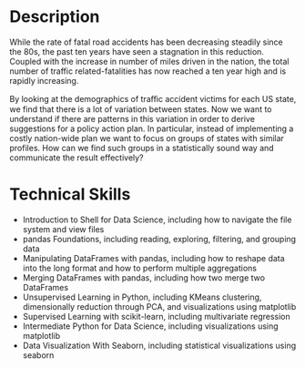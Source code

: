 # Description
While the rate of fatal road accidents has been decreasing steadily since the 80s, the past ten years have seen a stagnation in this reduction. Coupled with the increase in number of miles driven in the nation, the total number of traffic related-fatalities has now reached a ten year high and is rapidly increasing.

By looking at the demographics of traﬃc accident victims for each US state, we find that there is a lot of variation between states. Now we want to understand if there are patterns in this variation in order to derive suggestions for a policy action plan. In particular, instead of implementing a costly nation-wide plan we want to focus on groups of states with similar profiles. How can we find such groups in a statistically sound way and communicate the result effectively?

# Technical Skills
* Introduction to Shell for Data Science, including how to navigate the file system and view files
* pandas Foundations, including reading, exploring, filtering, and grouping data
* Manipulating DataFrames with pandas, including how to reshape data into the long format and how to perform multiple aggregations
* Merging DataFrames with pandas, including how two merge two DataFrames
* Unsupervised Learning in Python, including KMeans clustering, dimensionally reduction through PCA, and visualizations using matplotlib
* Supervised Learning with scikit-learn, including multivariate regression
* Intermediate Python for Data Science, including visualizations using matplotlib
* Data Visualization With Seaborn, including statistical visualizations using seaborn